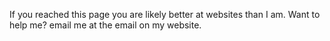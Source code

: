If you reached this page you are likely better at websites than I am. Want to help me? email me at the email on my website.